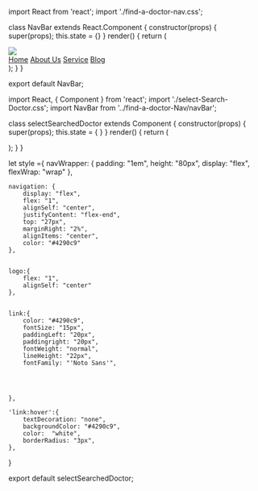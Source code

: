 import React from 'react';
import './find-a-doctor-nav.css';



class NavBar extends React.Component {
    constructor(props) {
        super(props);
        this.state = {}
    }
    render() {
        return (<div style={this.props.style.navWrapper} >
            <div style={this.props.style.logo}>
                <img src="./Healthie-Logo.svg" id="fdoc-logo"/>
            </div>
            <div style={this.props.style.navigation}>
                <a href="#" style={this.props.style.link}>Home</a>
                <a href="#" style={this.props.style.link}>About Us</a>
                <a href="#" style={this.props.style.link}>Service</a>
                <a href="#" style={this.props.style.link}>Blog</a>
                <i class="fas fa-user-circle"></i>
            </div>
        </div>);
    }
}

export default NavBar;




import React, { Component } from 'react';
import './select-Search-Doctor.css';
import NavBar from '../find-a-doctor-Nav/navBar';

class selectSearchedDoctor extends Component {
    constructor(props) {
        super(props);
        this.state = {  }
    }
    render() { 
        return ( <div className="search">
            <NavBar style={style}/>
        </div> );
    }
}
 

let style ={
    navWrapper: {
        padding: "1em",
        height: "80px",
        display: "flex",
        flexWrap: "wrap"
    },

    navigation: {
        display: "flex",
        flex: "1",
        alignSelf: "center",
        justifyContent: "flex-end",
        top: "27px",
        marginRight: "2%",
        alignItems: "center",
        color: "#4290c9"
    },


    logo:{
        flex: "1",
        alignSelf: "center"
    },


    link:{
        color: "#4290c9",
        fontSize: "15px",
        paddingLeft: "20px",
        paddingright: "20px",
        fontWeight: "normal",
        lineHeight: "22px",
        fontFamily: "'Noto Sans'",




    },

    'link:hover':{
        textDecoration: "none",
        backgroundColor: "#4290c9",
        color:  "white",
        borderRadius: "3px",
    },
}

export default selectSearchedDoctor;